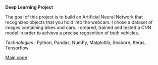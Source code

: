 **Deep Learning Project**

The goal of this project is to build an Artificial Neural Network that recognizes objects that you hold into the webcam. I chose a dataset of images containing bikes and cars. I creared, trained and tested a CNN model in order to achieve a precise regocnition of both vehicles.

*Technologies* : Python, Pandas, NumPy, Matplotlib, Seaborn, Keras, Tensorflow

[Main code](https://github.com/vaggos3625/Portfolio/blob/main/Bike_Car_Recognition/Bike_Car_Neural_Networks_Project.ipynb)
